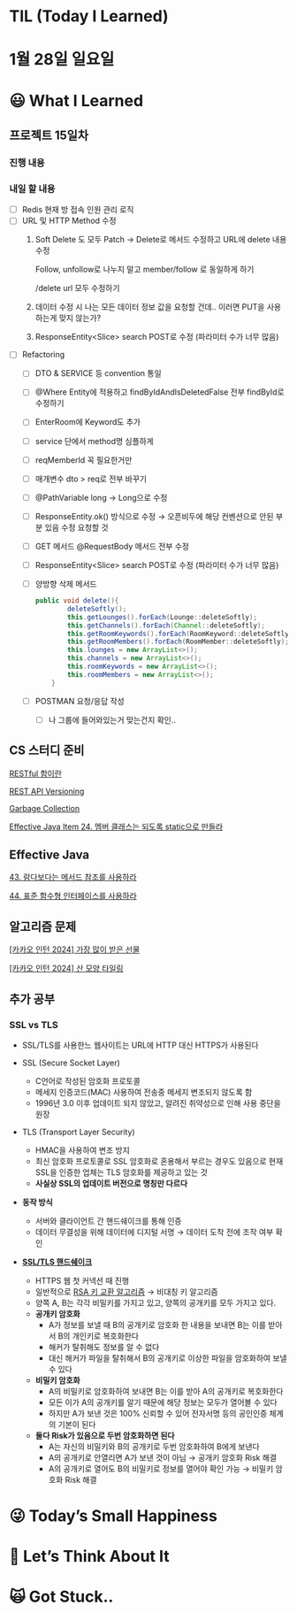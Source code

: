 # TIL (Today I Learned)

# 1월 28일 일요일

# 😃 What I Learned

## 프로젝트 15일차

### 진행 내용

### 내일 할 내용

- [ ]  Redis 현재 방 접속 인원 관리 로직
- [ ]  URL 및 HTTP Method 수정
    1. Soft Delete 도 모두 Patch -> Delete로 메서드 수정하고 URL에 delete 내용 수정
        
        Follow, unfollow로 나누지 말고 member/follow 로 동일하게 하기
        
        /delete url 모두 수정하기
        
    2. 데이터 수정 시 나는 모든 데이터 정보 값을 요청할 건데.. 이러면 PUT을 사용하는게 맞지 않는가?
    3. ResponseEntity<Slice<RoomSearchResponseDto>> search POST로 수정 (파라미터 수가 너무 많음)
- [ ]  Refactoring
    - [ ]  DTO & SERVICE 등 convention 통일
    - [ ]  @Where Entity에 적용하고 findByIdAndIsDeletedFalse 전부 findById로 수정하기
    - [ ]  EnterRoom에 Keyword도 추가
    - [ ]  service 단에서 method명 심플하게
    - [ ]  reqMemberId 꼭 필요한거만
    - [ ]  매개변수 dto > req로 전부 바꾸기
    - [ ]  @PathVariable long → Long으로 수정
    - [ ]  ResponseEntity.ok() 방식으로 수정 → 오픈비두에 해당 컨벤션으로 안된 부분 있음 수정 요청할 것
    - [ ]  GET 메서드 @RequestBody 메서드 전부 수정
    - [ ]  ResponseEntity<Slice<RoomSearchResponseDto>> search POST로 수정 (파라미터 수가 너무 많음)
    - [ ]  양방향 삭제 메서드
        
        ```java
        public void delete(){
                deleteSoftly();
                this.getLounges().forEach(Lounge::deleteSoftly);
                this.getChannels().forEach(Channel::deleteSoftly);
                this.getRoomKeywords().forEach(RoomKeyword::deleteSoftly);
                this.getRoomMembers().forEach(RoomMember::deleteSoftly);
                this.lounges = new ArrayList<>();
                this.channels = new ArrayList<>();
                this.roomKeywords = new ArrayList<>();
                this.roomMembers = new ArrayList<>();
            }
        ```
        
    - [ ]  POSTMAN 요청/응답 작성
        - [ ]  나 그룹에 들어와있는거 맞는건지 확인..

## CS 스터디 준비

[RESTful 함이란](https://www.notion.so/RESTful-1d49df3c74ad44588bf26eb7ebfd27c5?pvs=21)

[REST API Versioning](https://www.notion.so/REST-API-Versioning-b5123d637fce45d5bb03f42b7ab05802?pvs=21)

[Garbage Collection](https://www.notion.so/Garbage-Collection-3622d70863dc41069ffcbe73b6aefdb2?pvs=21)

[Effective Java Item 24. 멤버 클래스는 되도록 static으로 만들라](https://www.notion.so/24-static-147813cc3a1d46e18bf7483b37565b59?pvs=21)

## Effective Java

[43. 람다보다는 메서드 참조를 사용하라](https://www.notion.so/43-7730afd5ea674083a3bbef6236194ae0?pvs=21)

[44. 표준 함수형 인터페이스를 사용하라](https://www.notion.so/44-920727c30b2c413ab7bbc4719341244f?pvs=21)

## 알고리즘 문제

[[카카오 인턴 2024] 가장 많이 받은 선물](https://www.notion.so/2024-99ecf0c51232420d81e0a5bc6e91093d?pvs=21)

[[카카오 인턴 2024] 산 모양 타일링](https://www.notion.so/2024-4d9230af7a2c4a76a51f271853739142?pvs=21)

## 추가 공부

### SSL vs TLS

- SSL/TLS를 사용한느 웹사이트는 URL에 HTTP 대신 HTTPS가 사용된다

- SSL (Secure Socket Layer)
    - C언어로 작성된 암호화 프로토콜
    - 메세지 인증코드(MAC) 사용하여 전송중 메세지 변조되지 않도록 함
    - 1996년 3.0 이후 업데이트 되지 않았고, 알려진 취약성으로 인해 사용 중단을 원장

- TLS  (Transport Layer Security)
    - HMAC을 사용하여 변조 방지
    - 최신 암호화 프로토콜로 SSL 암호화로 혼용해서 부르는 경우도 있음으로 현재 SSL을 인증한 업체는 TLS 암호화를 제공하고 있는 것
    - **사실상 SSL의 업데이트 버전으로 명칭만 다르다**
- **동작 방식**
    - 서버와 클라이언트 간 핸드쉐이크를 통해 인증
    - 데이터 무결성을 위해 데이터에 디지털 서명 → 데이터 도착 전에 조작 여부 확인
- **[SSL/TLS 핸드쉐이크](https://brunch.co.kr/@swimjiy/47)**
    - HTTPS 웹 첫 커넥션 때 진행
    - 일반적으로 [RSA 키 교환 알고리즘](https://ssdragon.tistory.com/87#%F-%-F%-A%--%--�%B-%B-�%A-%--�%-B%A-�%A-%B-%--�%B-%B-�%B-%-C�%--%A--public%--key-�%-A%--%--��%B-�%--%--�%-D��%B-%-C%-F) → 비대칭 키 알고리즘
    - 양쪽 A, B는 각각 비밀키를 가지고 있고, 양쪽의 공개키를 모두 가지고 있다.
    - **공개키 암호화**
        - A가 정보를 보낼 때 B의 공개키로 암호화 한 내용을 보내면 B는 이를 받아서 B의 개인키로 복호화한다
        - 해커가 탈취해도 정보를 알 수 없다
        - 대신 해커가 파일을 탈취해서 B의 공개키로 이상한 파일을 암호화하여 보낼 수 있다
    - **비밀키 암호화**
        - A의 비밀키로 암호화하여 보내면 B는 이를 받아 A의 공개키로 복호화한다
        - 모든 이가 A의 공개키를 알기 때문에 해당 정보는 모두가 열어볼 수 있다
        - 하지만 A가 보낸 것은 100% 신뢰할 수 있어 전자서명 등의 공인인증 체계의 기본이 된다
    - **둘다 Risk가 있음으로 두번 암호화하면 된다**
        - A는 자신의 비밀키와 B의 공개키로 두번 암호화하여 B에게 보낸다
        - A의 공개키로 안열리면 A가 보낸 것이 아님 → 공개키 암호화 Risk 해결
        - A의 공개키로 열어도 B의 비밀키로 정보를 열어야 확인 가능 → 비밀키 암호화 Risk 해결

# 😜 Today’s Small Happiness

# 🧐 Let’s Think About It

# 🙀 Got Stuck..